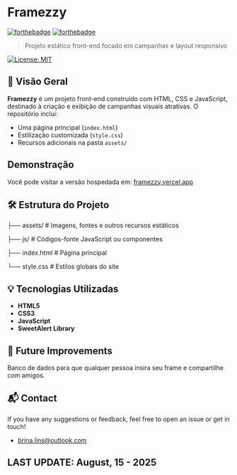 # Framezzy
[![forthebadge](http://forthebadge.com/images/badges/made-with-javascript.svg)](http://forthebadge.com)
[![forthebadge](http://forthebadge.com/images/badges/built-with-love.svg)](http://forthebadge.com)

> Projeto estático front-end focado em campanhas e layout responsivo

[![License: MIT](https://img.shields.io/badge/License-MIT-blue.svg)](LICENSE)

## 🚀 Visão Geral

**Framezzy** é um projeto front-end construído com HTML, CSS e JavaScript, destinado à criação e exibição de campanhas visuais atrativas. O repositório inclui:

- Uma página principal (`index.html`)
- Estilização customizada (`style.css`)
- Recursos adicionais na pasta `assets/`

## Demonstração

Você pode visitar a versão hospedada em: [framezzy.vercel.app](https://framezzy.vercel.app)

## 🛠️ Estrutura do Projeto
├── assets/ # Imagens, fontes e outros recursos estáticos

├── js/ # Códigos-fonte JavaScript ou componentes

├── index.html # Página principal

└── style.css # Estilos globais do site


## 💡 Tecnologias Utilizadas

- **HTML5**
- **CSS3**
- **JavaScript**
- **SweetAlert Library**

## 📌 Future Improvements

Banco de dados para que qualquer pessoa insira seu frame e compartilhe com amigos.

## 📬 Contact

If you have any suggestions or feedback, feel free to open an issue or get in touch!
- brina.lins@outlook.com

## LAST UPDATE: August, 15 - 2025